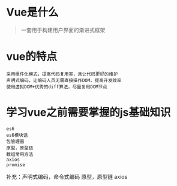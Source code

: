 # Vue是什么
> 一套用于构建用户界面的渐进式框架

# vue的特点
    采用组件化模式，提高代码复用率，且让代码更好的维护
    声明式编码，让编码人员无需直接操作DOM，提高开发效率
    使用虚拟DOM+优秀的diff算法，尽量复用DOM节点

# 学习vue之前需要掌握的js基础知识
    es6
    es6模块话
    包管理器
    原型，原型链
    数组常用方法
    axios
    promise



补充：声明式编码，命令式编码
        原型，原型链
        axios